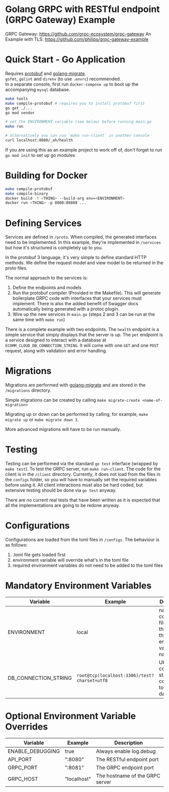 # Golang GRPC with RESTful endpoint (GRPC Gateway) Example

GRPC Gateway: https://github.com/grpc-ecosystem/grpc-gateway
An Example with TLS: https://github.com/philips/grpc-gateway-example

# Quick Start - Go Application
Requires [protobuf](https://github.com/protocolbuffers/protobuf) and [golang-migrate](https://github.com/golang-migrate/migrate).  
`gofmt`, `golint` and `direnv` (to use `.envrc`) recommended.  
In a separate console, first run `docker-compose up` to boot up the accompanying `mysql` database.
```bash
make tools
make compile-protobuf # requires you to install protobuf first
go get ./...
go mod vendor

# set the ENVIRONMENT variable (see below) before running main.go
make run

# alternatively you can run `make run-client` in another console
curl localhost:8080/_ah/health 
```

If you are using this as an example project to work off of, don't forget to run `go mod init` to set up go modules

# Building for Docker
```bash
make compile-protobuf
make compile-binary
docker build -t <THING> --build-arg env=<ENVIRONMENT>
docker run <THING> -p 8080:80808 ...
```

# Defining Services

Services are defined in `/proto`. When compiled, the generated interfaces need to be implemented. In this example, they're implemented in `/services` but how it's structured is completely up to you.

In the protobuf 3 language, it's very simple to define standard HTTP methods. We define the request model and view model to be returned in the proto files.

The normal approach to the services is:
 1. Define the endpoints and models
 2. Run the protobuf compiler (Provided in the Makefile). This will generate boilerplate GRPC code with interfaces that your services must implement. There is also the added benefit of Swagger docs automatically being generated with a protoc plugin.
 3. Wire up the new services in `main.go` (steps 2 and 3 can be run at the same time with `make run`)

There is a complete example with two endpoints. The `health` endpoint is a simple service that simply displays that the server is up.
The `pet` endpoint is a service designed to interact with a database at `ECOMM_CLOUD_DB_CONNECTION_STRING`. It will come with one `GET` and one `POST` request, along with validation and error handling.

# Migrations

Migrations are performed with [golang-migrate](https://github.com/golang-migrate/migrate) and are stored in the `/migrations` directory.

Simple migrations can be created by calling `make migrate-create <name-of-migration>`

Migrating up or down can be performed by calling, for example, `make migrate up` or `make migrate down 3`.

More advanced migrations will have to be run manually.

# Testing

Testing can be performed via the standard `go test` interface (wrapped by `make test`). To test the GRPC server, run `make run-client`.
The code for the client is in the `/client` directory.
Currently, it does not load from the files in the `configs` folder, so you will have to manually set the required variables before using it.
All client interactions must also be hard coded, but extensive testing should be done via `go test` anyway.

There are no current real tests that have been written as it is expected that all the implementations are going to be redone anyway.


# Configurations

Configurations are loaded from the toml files in `/configs`. The behaviour is as follows:
 
 1. .toml file gets loaded first
 2. environment variable will override what's in the toml file
 3. required environment variables do not need to be added to the toml files

# Mandatory Environment Variables
| Variable | Example | Description |
| --- | --- | --- |
| ENVIRONMENT | local | name the config toml files to be the same as the environment variable name.
| DB_CONNECTION_STRING | `root@tcp(localhost:3306)/test?charset=utf8` | URI connection string for connecting to the database  


# Optional Environment Variable Overrides
| Variable | Example | Description |
| --- | --- | --- |
| ENABLE_DEBUGGING | true | Always enable log.debug
| API_PORT | ":8080" | The RESTful endpoint port
| GRPC_PORT | ":8081" | The GRPC endpoint port
| GRPC_HOST | "localhost" | The hostname of the GRPC server
